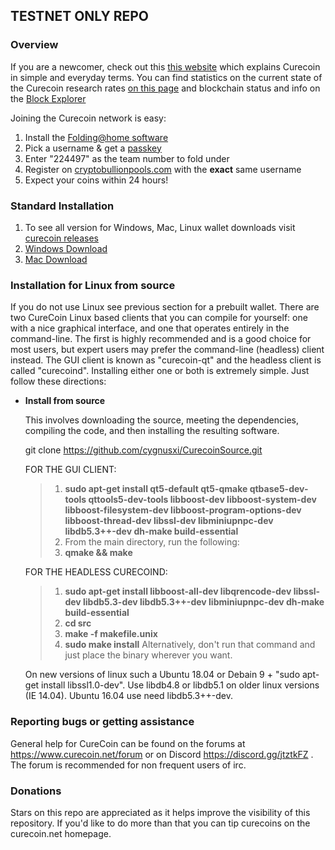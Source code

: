## TESTNET ONLY REPO

### Overview 

If you are a newcomer, check out this [this website](http://curecoin.net/) which explains Curecoin in simple and everyday terms. You can find statistics on the current state of the Curecoin research rates [on this page](http://folding.extremeoverclocking.com/team_summary.php?s=&t=224497) and blockchain status and info on the [Block Explorer](https://chainz.cryptoid.info/cure/)

Joining the Curecoin network is easy:

1. Install the [Folding@home software](http://folding.stanford.edu/)
2. Pick a username & get a [passkey](http://folding.stanford.edu/home/faq/faq-passkey/)
3. Enter "224497" as the team number to fold under
4. Register on [cryptobullionpools.com](https://www.cryptobullionpools.com/) with the **exact** same username 
5. Expect your coins within 24 hours!

### Standard Installation

1. To see all version for Windows, Mac, Linux wallet downloads visit [curecoin releases](https://github.com/cygnusxi/CurecoinSource/releases)
2. [Windows Download](https://github.com/cygnusxi/CurecoinSource/releases/tag/v1.9.4.1)
3. [Mac Download](https://github.com/cygnusxi/CurecoinSource/releases/tag/v1.9.4.1)

### Installation for Linux from source

If you do not use Linux see previous section for a prebuilt wallet. There are two CureCoin Linux based clients that you can compile for yourself: one with a nice graphical interface, and one that operates entirely in the command-line. The first is highly recommended and is a good choice for most users, but expert users may prefer the command-line (headless) client instead. The GUI client is known as "curecoin-qt" and the headless client is called "curecoind". Installing either one or both is extremely simple. Just follow these directions:

* **Install from source**

  This involves downloading the source, meeting the dependencies, compiling the code, and then installing the resulting software. 

   git clone https://github.com/cygnusxi/CurecoinSource.git

    FOR THE GUI CLIENT:

    > 1. **sudo apt-get install qt5-default qt5-qmake qtbase5-dev-tools qttools5-dev-tools libboost-dev libboost-system-dev libboost-filesystem-dev libboost-program-options-dev libboost-thread-dev libssl-dev libminiupnpc-dev libdb5.3++-dev dh-make build-essential**
    > 2. From the main directory, run the following:
    > 3. **qmake && make**

    FOR THE HEADLESS CURECOIND:

    > 1. **sudo apt-get install libboost-all-dev libqrencode-dev libssl-dev libdb5.3-dev libdb5.3++-dev libminiupnpc-dev dh-make build-essential**
    > 2. **cd src**
    > 3. **make -f makefile.unix**
    > 4. **sudo make install** Alternatively, don't run that command and just place the binary wherever you want.

    On new versions of linux such a Ubuntu 18.04 or Debain 9 + "sudo apt-get install libssl1.0-dev". Use libdb4.8 or libdb5.1 on older linux versions (IE 14.04). Ubuntu 16.04 use need libdb5.3++-dev. 

### Reporting bugs or getting assistance

General help for CureCoin can be found on the forums at https://www.curecoin.net/forum or on Discord https://discord.gg/jtztkFZ . The forum is recommended for non frequent users of irc. 

### Donations

Stars on this repo are appreciated as it helps improve the visibility of this repository. If you'd like to do more than that you can tip curecoins on the curecoin.net homepage. 
